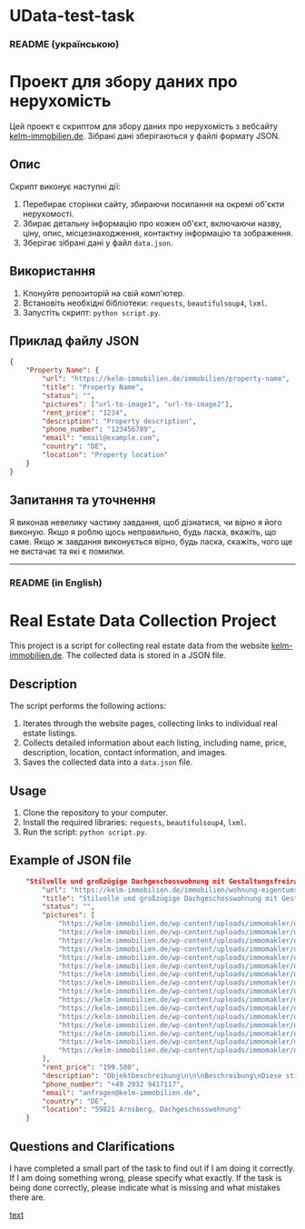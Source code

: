 # UData-test-task


### README (українською)

# Проект для збору даних про нерухомість

Цей проект є скриптом для збору даних про нерухомість з вебсайту [kelm-immobilien.de](https://kelm-immobilien.de). Зібрані дані зберігаються у файлі формату JSON.

## Опис

Скрипт виконує наступні дії:
1. Перебирає сторінки сайту, збираючи посилання на окремі об'єкти нерухомості.
2. Збирає детальну інформацію про кожен об'єкт, включаючи назву, ціну, опис, місцезнаходження, контактну інформацію та зображення.
3. Зберігає зібрані дані у файл `data.json`.

## Використання

1. Клонуйте репозиторій на свій комп'ютер.
2. Встановіть необхідні бібліотеки: `requests`, `beautifulsoup4`, `lxml`.
3. Запустіть скрипт: `python script.py`.

## Приклад файлу JSON

```json
{
    "Property Name": {
        "url": "https://kelm-immobilien.de/immobilien/property-name",
        "title": "Property Name",
        "status": "",
        "pictures": ["url-to-image1", "url-to-image2"],
        "rent_price": "1234",
        "description": "Property description",
        "phone_number": "123456789",
        "email": "email@example.com",
        "country": "DE",
        "location": "Property location"
    }
}
```

## Запитання та уточнення

Я виконав невелику частину завдання, щоб дізнатися, чи вірно я його виконую. Якщо я роблю щось неправильно, будь ласка, вкажіть, що саме. Якщо ж завдання виконується вірно, будь ласка, скажіть, чого ще не вистачає та які є помилки.

---

### README (in English)

# Real Estate Data Collection Project

This project is a script for collecting real estate data from the website [kelm-immobilien.de](https://kelm-immobilien.de). The collected data is stored in a JSON file.

## Description

The script performs the following actions:
1. Iterates through the website pages, collecting links to individual real estate listings.
2. Collects detailed information about each listing, including name, price, description, location, contact information, and images.
3. Saves the collected data into a `data.json` file.

## Usage

1. Clone the repository to your computer.
2. Install the required libraries: `requests`, `beautifulsoup4`, `lxml`.
3. Run the script: `python script.py`.

## Example of JSON file

```json
    "Stilvolle und großzügige Dachgeschosswohnung mit Gestaltungsfreiraum": {
        "url": "https://kelm-immobilien.de/immobilien/wohnung-eigentumswohnung-dachgeschosswohnung-in-arnsberg-kaufen-7953-prvtx/",
        "title": "Stilvolle und großzügige Dachgeschosswohnung mit Gestaltungsfreiraum",
        "status": "",
        "pictures": [
            "https://kelm-immobilien.de/wp-content/uploads/immomakler/openimmo1718794161331/1d002522-9ec4-44a3-86d0-21f3bc533769-100x67.jpg",
            "https://kelm-immobilien.de/wp-content/uploads/immomakler/openimmo1718794161331/c551dbce-0518-4c8b-912e-2bc83fbacc35-100x67.jpg",
            "https://kelm-immobilien.de/wp-content/uploads/immomakler/openimmo1718794161331/096057c0-246e-4313-92b6-8335be10d09d-100x67.jpg",
            "https://kelm-immobilien.de/wp-content/uploads/immomakler/openimmo1718794161331/81da5240-ddf7-406f-a5a5-556084753506-100x67.jpg",
            "https://kelm-immobilien.de/wp-content/uploads/immomakler/openimmo1718794161331/e9bebd91-e6de-4841-ad13-a9ef9654f4f1-100x67.jpg",
            "https://kelm-immobilien.de/wp-content/uploads/immomakler/openimmo1718794161331/22511273-9188-418e-946f-f54fd1631c17-100x67.jpg",
            "https://kelm-immobilien.de/wp-content/uploads/immomakler/openimmo1718794161331/2046981e-9c82-4075-b496-012434e365f4-100x67.jpg",
            "https://kelm-immobilien.de/wp-content/uploads/immomakler/openimmo1718794161331/00e38e81-0004-4fa6-8ae6-0dd6d1190894-100x67.jpg",
            "https://kelm-immobilien.de/wp-content/uploads/immomakler/openimmo1718794161331/c4d8e742-732c-49c3-ad95-7333e75cc22f-100x67.jpg",
            "https://kelm-immobilien.de/wp-content/uploads/immomakler/openimmo1718794161331/f5b9aeb4-f8a9-40c7-9ae6-ae521970602b-100x67.jpg",
            "https://kelm-immobilien.de/wp-content/uploads/immomakler/openimmo1718794161331/e2814a1b-2e63-47e6-82e1-c446a7bc8c70-100x67.jpg",
            "https://kelm-immobilien.de/wp-content/uploads/immomakler/openimmo1718794161331/eade33a1-db17-40d4-ba68-4342af921c6b-100x67.jpg",
            "https://kelm-immobilien.de/wp-content/uploads/immomakler/openimmo1718794161331/d32cdb06-a4f2-4b4c-8040-870fbb510992-100x67.jpg",
            "https://kelm-immobilien.de/wp-content/uploads/immomakler/openimmo1718794161331/23cec9b4-f910-4f19-a935-bcb2f1d6d10a-100x67.jpg",
            "https://kelm-immobilien.de/wp-content/uploads/immomakler/openimmo1718794161331/92081eef-d7e9-46f8-9607-c79bd29f5f9f-100x67.jpg",
            "https://kelm-immobilien.de/wp-content/uploads/immomakler/openimmo1718794161331/0562edaf-afd2-4b47-a8aa-b360f039e844-100x54.jpg"
        ],
        "rent_price": "199.500",
        "description": "Objekt­beschreibung\n\n\nBeschreibung\nDiese stilvolle und großzügige Eigentumswohnung befindet sich in einem Mehrfamilienhaus aus dem Baujahr 1968 und erstreckt sich über ca. 127m² Wohnfläche im Dachgeschoss. \nDie Wohnung wurde kürzlich renoviert und präsentiert sich in einem modernen und ansprechenden Zustand. Die Renovierung umfasste unter anderem die Erneuerung der Böden, die Montage neuer Fenster sowie die Sanitärinstallationen.\nDiese charmante Dachgeschosswohnung kann sofort bezogen oder vermietet werden.\nIn dem Mehrfamilienhaus besteht die Möglichkeit, einen Aufzug nachzurüsten. Die Genehmigung für den Einbau des Aufzugs liegt bereits vor. Diese Maßnahme bietet den Bewohnern des Hauses nicht nur einen bequemeren Zugang zu ihren Wohnungen, sondern erhöht auch den Wohnkomfort.\nAusstattung\nDiese charmante Eigentumswohnung verfügt über insgesamt 5 geräumige Zimmer auf 127 m² und bietet ein praktisches Raumkonzept und vielfältige Nutzungsmöglichkeiten.\nZudem verfügt die Wohnung über eine separate Küche mit angrenzendem Esszimmer sowie ein Badezimmer mit Badewanne.\nEine Besonderheit dieser Dachgeschosswohnung ist der dazugehörige Dachboden, der für weitere Nutzungszwecke zur Verfügung steht und in Sondereigentum befindet.\nAktuell wird das Objekt über eine Zentralheizung aus dem Jahr 2000 beheizt. Der jetzige Eigentümer wird die Gasheizung innerhalb nächsten Jahres verpflichtend erneuern.\nEin PKW-Stellplatz kann optional angemietet werden, um das Auto bequem vor dem Gebäude zu parken.\nDiese Eigentumswohnung eignet sich ideal für Familien, Paare oder Kapitalanleger, die auf der Suche nach einer großzügigen und gut gelegenen Immobilie sind.\nSonstige Informationen\nAlle Angaben in der Beschreibung beruhen auf Auskünften des Eigentümers. Flächen- und Maßangaben sind ca. Werte. Die hier aufgeführten Grundrisse dienen nur der besseren Darstellung. Abweichungen zum Original können möglich sein. Für die Richtigkeit dieser Angaben übernehmen wir keine Haftung. Irrtum und Zwischenverkauf vorbehalten.\nVereinbaren Sie gerne einen Besichtigungstermin mit uns.\nDas Kelm Immobilien-Team aus Neheim steht Ihnen jederzeit gern zur Verfügung!\nAuf Wunsch erarbeiten wir mit Ihnen ein attraktives Finanzierungsangebot. Sprechen Sie uns gern dazu an.",
        "phone_number": "+49 2932 9417117",
        "email": "anfragen@kelm-immobilien.de",
        "country": "DE",
        "location": "59821 Arnsberg, Dachgeschosswohnung"
    }
```

## Questions and Clarifications

I have completed a small part of the task to find out if I am doing it correctly. If I am doing something wrong, please specify what exactly. If the task is being done correctly, please indicate what is missing and what mistakes there are.


[text](<Test Task - Python Developer (Scrapy).pdf>)